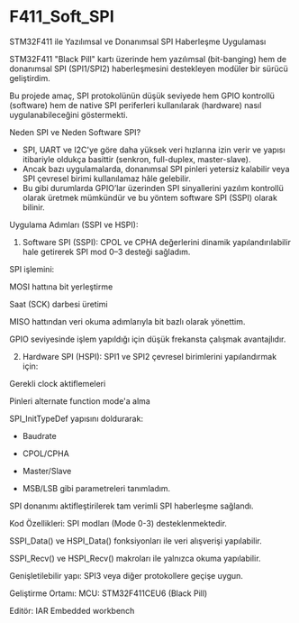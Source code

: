 # F411_Soft_SPI

STM32F411 ile Yazılımsal ve Donanımsal SPI Haberleşme Uygulaması

STM32F411 "Black Pill" kartı üzerinde hem yazılımsal (bit-banging) hem de donanımsal SPI (SPI1/SPI2) haberleşmesini destekleyen modüler bir sürücü geliştirdim.

Bu projede amaç, SPI protokolünün düşük seviyede hem GPIO kontrollü (software) hem de native SPI periferleri kullanılarak (hardware) nasıl uygulanabileceğini göstermekti.

Neden SPI ve Neden Software SPI?
 * SPI, UART ve I2C'ye göre daha yüksek veri hızlarına izin verir ve yapısı itibariyle oldukça basittir (senkron, full-duplex, master-slave).
 * Ancak bazı uygulamalarda, donanımsal SPI pinleri yetersiz kalabilir veya SPI çevresel birimi kullanılamaz hâle gelebilir.
 * Bu gibi durumlarda GPIO’lar üzerinden SPI sinyallerini yazılım kontrollü olarak üretmek mümkündür ve bu yöntem software SPI (SSPI) olarak bilinir.

Uygulama Adımları (SSPI ve HSPI):

1. Software SPI (SSPI):
CPOL ve CPHA değerlerini dinamik yapılandırılabilir hale getirerek SPI mod 0–3 desteği sağladım.

SPI işlemini:

MOSI hattına bit yerleştirme

Saat (SCK) darbesi üretimi

MISO hattından veri okuma
adımlarıyla bit bazlı olarak yönettim.

GPIO seviyesinde işlem yapıldığı için düşük frekansta çalışmak avantajlıdır.

2. Hardware SPI (HSPI):
SPI1 ve SPI2 çevresel birimlerini yapılandırmak için:

Gerekli clock aktiflemeleri

Pinleri alternate function mode'a alma

SPI_InitTypeDef yapısını doldurarak:

* Baudrate

* CPOL/CPHA

* Master/Slave

* MSB/LSB
gibi parametreleri tanımladım.

SPI donanımı aktifleştirilerek tam verimli SPI haberleşme sağlandı.

Kod Özellikleri:
SPI modları (Mode 0-3) desteklenmektedir.

SSPI_Data() ve HSPI_Data() fonksiyonları ile veri alışverişi yapılabilir.

SSPI_Recv() ve HSPI_Recv() makroları ile yalnızca okuma yapılabilir.

Genişletilebilir yapı: SPI3 veya diğer protokollere geçişe uygun.

Geliştirme Ortamı:
MCU: STM32F411CEU6 (Black Pill)

Editör: IAR Embedded workbench 
